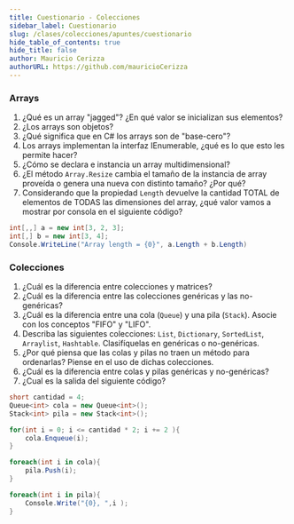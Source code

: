```yaml
---
title: Cuestionario - Colecciones
sidebar_label: Cuestionario
slug: /clases/colecciones/apuntes/cuestionario
hide_table_of_contents: true
hide_title: false
author: Mauricio Cerizza
authorURL: https://github.com/mauricioCerizza
---
```


### Arrays
1. ¿Qué es un array "jagged"? ¿En qué valor se inicializan sus elementos?
2. ¿Los arrays son objetos? 
3. ¿Qué significa que en C# los arrays son de "base-cero"?
4. Los arrays implementan la interfaz IEnumerable, ¿qué es lo que esto les permite hacer?
5. ¿Cómo se declara e instancia un array multidimensional?
6. ¿El método `Array.Resize` cambia el tamaño de la instancia de array proveída o genera una nueva con distinto tamaño? ¿Por qué?
7. Considerando que la propiedad `Length` devuelve la cantidad TOTAL de elementos de TODAS las dimensiones del array, ¿qué valor vamos a mostrar por consola en el siguiente código? 

```csharp
int[,,] a = new int[3, 2, 3];
int[,] b = new int[3, 4];
Console.WriteLine("Array length = {0}", a.Length + b.Length)
```

### Colecciones
1. ¿Cuál es la diferencia entre colecciones y matrices?
2. ¿Cuál es la diferencia entre las colecciones genéricas y las no-genéricas?
3. ¿Cuál es la diferencia entre una cola (`Queue`) y una pila (`Stack`). Asocie con los conceptos "FIFO" y "LIFO".
4. Describa las siguientes colecciones: `List`, `Dictionary`, `SortedList`, `Arraylist`, `Hashtable`. Clasifíquelas en genéricas o no-genéricas.
5. ¿Por qué piensa que las colas y pilas no traen un método para ordenarlas? Piense en el uso de dichas colecciones. 
6. ¿Cuál es la diferencia entre colas y pilas genéricas y no-genéricas?
7. ¿Cual es la salida del siguiente código?

```csharp
short cantidad = 4;
Queue<int> cola = new Queue<int>();
Stack<int> pila = new Stack<int>();

for(int i = 0; i <= cantidad * 2; i += 2 ){
    cola.Enqueue(i);
}

foreach(int i in cola){
    pila.Push(i);
}

foreach(int i in pila){
    Console.Write("{0}, ",i );
}
```